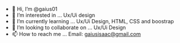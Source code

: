- 👋 Hi, I’m @gaius01
- 👀 I’m interested in ... Ux/Ui design
- 🌱 I’m currently learning ... Ux/Ui Design, HTML, CSS and boostrap
- 💞️ I’m looking to collaborate on ... Ux/Ui Design
- 📫 How to reach me ... Email: gaiusisaac@gmail.com

<!---
gaius01/gaius01 is a ✨ special ✨ repository because its `README.md` (this file) appears on your GitHub profile.
You can click the Preview link to take a look at your changes.
--->
